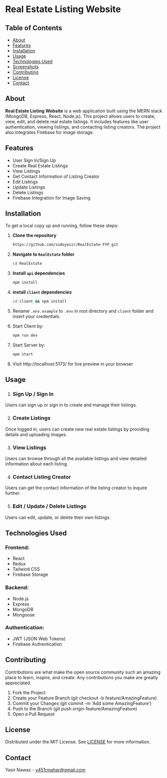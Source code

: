 # Real Estate Listing Website

## Table of Contents

- [About](#about)
- [Features](#features)
- [Installation](#installation)
- [Usage](#usage)
- [Technologies Used](#technologies-used)
- [Screenshots](#screenshots)
- [Contributing](#contributing)
- [License](#license)
- [Contact](#contact)

## About

**Real Estate Listing Website** is a web application built using the MERN stack (MongoDB, Express, React, Node.js). This project allows users to create, view, edit, and delete real estate listings. It includes features like user authentication, viewing listings, and contacting listing creators. The project also integrates Firebase for image storage.

## Features

- User Sign In/Sign Up
- Create Real Estate Listings
- View Listings
- Get Contact Information of Listing Creator
- Edit Listings
- Update Listings
- Delete Listings
- Firebase Integration for Image Saving

## Installation

To get a local copy up and running, follow these steps:

1. **Clone the repository**
   ```sh
   https://github.com/sudoyasir/RealEstate-FYP.git
   
1. **Navigate to `RealEstate` folder**
   ```sh
   cd RealEstate
1. **Install `api` dependencies**
   ```sh
   npm install
1. **install `client` dependencies**
   ```sh
   cd client && npm install
5. Rename `.env.example` to `.env` in root directory and `client` folder and insert your credentials.

6. Start Client by:
    ```sh
    npm run dev
    
7. Start Server by:
    ```sh
    npm start

8. Visit http://localhost:5173/ for live preview in your browser

## Usage
1. ### Sign Up / Sign In

Users can sign up or sign in to create and manage their listings.

2. ### Create Listings

Once logged in, users can create new real estate listings by providing details and uploading images.

3. ### View Listings

Users can browse through all the available listings and view detailed information about each listing.

4. ### Contact Listing Creator

Users can get the contact information of the listing creator to inquire further.

5. ### Edit / Update / Delete Listings

Users can edit, update, or delete their own listings.

## Technologies Used
### Frontend:

- React
- Redux
- Tailwind CSS
- Firebase Storage
### Backend:

- Node.js
- Express
- MongoDB
- Mongoose
### Authentication:

- JWT (JSON Web Tokens)
- Firebase Authentication

## Contributing
Contributions are what make the open source community such an amazing place to learn, inspire, and create. Any contributions you make are greatly appreciated.

1. Fork the Project
2. Create your Feature Branch (git checkout -b feature/AmazingFeature)
3. Commit your Changes (git commit -m 'Add some AmazingFeature')
4. Push to the Branch (git push origin feature/AmazingFeature)
5. Open a Pull Request

## License
Distributed under the MIT License. See [LICENSE](LICENSE) for more information.

## Contact
Yasir Nawaz - y451rmahar@gmail.com
